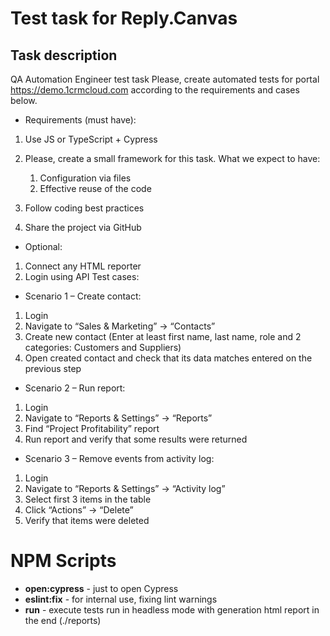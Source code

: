 # Test task for Reply.Canvas 
## Task description
QA Automation Engineer test task
Please, create automated tests for portal https://demo.1crmcloud.com according
to the requirements and cases below. 
- Requirements (must have):
1. Use JS or TypeScript + Cypress
2. Please, create a small framework for this task.
   What we expect to have:
   1. Configuration via files
   2. Effective reuse of the code

3. Follow coding best practices
4. Share the project via GitHub
- Optional:
1. Connect any HTML reporter
2. Login using API
   Test cases:
- Scenario 1 – Create contact:
1. Login
2. Navigate to “Sales & Marketing” -> “Contacts”
3. Create new contact (Enter at least first name, last name, role and 2
   categories: Customers and Suppliers)
4. Open created contact and check that its data matches entered on the
   previous step
- Scenario 2 – Run report:
1. Login
2. Navigate to “Reports & Settings” -> “Reports”
3. Find “Project Profitability” report
4. Run report and verify that some results were returned
- Scenario 3 – Remove events from activity log:
1. Login
2. Navigate to “Reports & Settings” -> “Activity log”
3. Select first 3 items in the table
4. Click “Actions” -> “Delete”
5. Verify that items were deleted

# NPM Scripts
*  **open:cypress** - just to open Cypress
*  **eslint:fix** - for internal use, fixing lint warnings
*  **run** - execute tests run in headless mode with generation html report in the end (./reports)